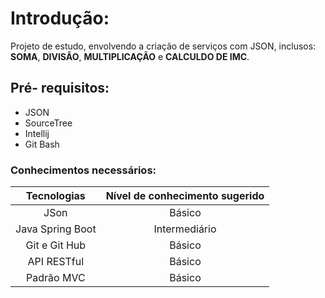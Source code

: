 # Introdução:
Projeto de estudo, envolvendo a criação de serviços com JSON, inclusos: **SOMA**, **DIVISÃO**, **MULTIPLICAÇÃO** e **CALCULDO DE IMC**.

## Pré- requisitos:
* JSON
* SourceTree
* Intellij
* Git Bash

### Conhecimentos necessários:

Tecnologias       | Nível de conhecimento sugerido
:---------------: | :--------:
JSon              | Básico
Java Spring Boot  | Intermediário
Git e Git Hub     | Básico
API RESTful       | Básico
Padrão MVC        | Básico
